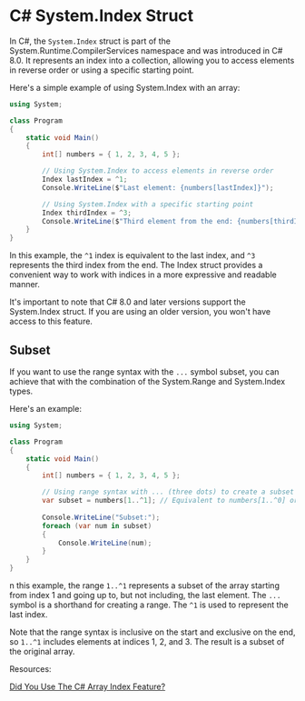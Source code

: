 # C# System.Index Struct

In C#, the ```System.Index``` struct is part of the System.Runtime.CompilerServices namespace and was introduced in C# 8.0. It represents an index into a collection, allowing you to access elements in reverse order or using a specific starting point.

Here's a simple example of using System.Index with an array:

```csharp
using System;

class Program
{
    static void Main()
    {
        int[] numbers = { 1, 2, 3, 4, 5 };

        // Using System.Index to access elements in reverse order
        Index lastIndex = ^1;
        Console.WriteLine($"Last element: {numbers[lastIndex]}");

        // Using System.Index with a specific starting point
        Index thirdIndex = ^3;
        Console.WriteLine($"Third element from the end: {numbers[thirdIndex]}");
    }
}
```

In this example, the ```^1``` index is equivalent to the last index, and ```^3``` represents the third index from the end. The Index struct provides a convenient way to work with indices in a more expressive and readable manner.

It's important to note that C# 8.0 and later versions support the System.Index struct. If you are using an older version, you won't have access to this feature.

## Subset

If you want to use the range syntax with the ```...``` symbol subset, you can achieve that with the combination of the System.Range and System.Index types.

Here's an example:

```csharp
using System;

class Program
{
    static void Main()
    {
        int[] numbers = { 1, 2, 3, 4, 5 };

        // Using range syntax with ... (three dots) to create a subset of the array
        var subset = numbers[1..^1]; // Equivalent to numbers[1..^0] or numbers[1..^1]
        
        Console.WriteLine("Subset:");
        foreach (var num in subset)
        {
            Console.WriteLine(num);
        }
    }
}
```

n this example, the range ```1..^1``` represents a subset of the array starting from index 1 and going up to, but not including, the last element. The ```...``` symbol is a shorthand for creating a range. The ```^1``` is used to represent the last index.

Note that the range syntax is inclusive on the start and exclusive on the end, so ```1..^1``` includes elements at indices 1, 2, and 3. The result is a subset of the original array.

Resources:

[Did You Use The C# Array Index Feature?](https://www.youtube.com/shorts/sh6GcmQHGMM)
